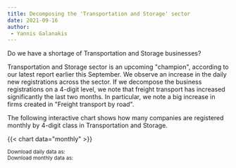 ```yaml
---
title: Decomposing the 'Transportation and Storage' sector  
date: 2021-09-16
author: 
 - Yannis Galanakis
---
```


Do we have a shortage of Transportation and Storage businesses?  

<!--more-->

Transportation and Storage sector is an upcoming "champion", according to our latest report earlier this September. We observe an increase in the daily new registrations across the sector. If we decompose the business registrations on a 4-digit level, we note that freight transport has increased significantly the last two months. In particular, we note a big increase in firms created in "Freight transport by road".

The following interactive chart shows how many companies are registered monthly by 4-digit class in Transportation and Storage.

{{< chart data="monthly" >}}

<small>Download daily data as: <a href="data/daily_TransportationStorage.csv" download="Decomposition_daily.csv"><i class="fas fa-file-csv"></i></a>
  <br>
Download monthly data as: <a href="data/monthly_TransportationStorage.xlsx" download="Decomposition_monthly.csv"><i class="fas fa-file-csv"></i></a></small>


